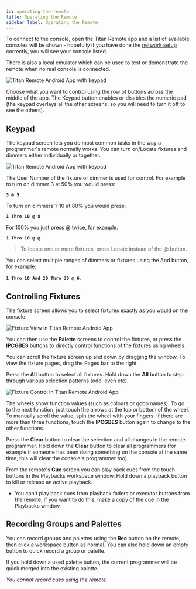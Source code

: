```yaml
---
id: operating-the-remote
title: Operating the Remote
sidebar_label: Operating the Remote
---
```


To connect to the console, open the Titan Remote app and a list of
available consoles will be shown - hopefully if you have done the
[network setup](setting-up-the-remote.md) correctly, you will see your console listed.

There is also a local emulator which can be used to test or demonstrate
the remote when no real console is connected.

![Titan Remote Android App with keypad](/docs/images/Titan-Remote-Android-App-Control-Selection.png)

Choose what you want to control using the row of buttons across the
middle of the app. The Keypad button enables or disables the numeric pad
(the keypad overlays all the other screens, so you will need to turn it
off to see the others).

Keypad
------

The keypad screen lets you do most common tasks in the way a
programmer\'s remote normally works. You can turn on/Locate fixtures and
dimmers either individually or together.

![Titan Remote Android App with keypad](/docs/images/Titan-Remote-Android-App-with-keypad.png)

The User Number of the fixture or dimmer is used for control. For
example to turn on dimmer 3 at 50% you would press:

**`3 @ 5`**

To turn on dimmers 1-10 at 80% you would press:

**`1 Thro 10 @ 8`**

For 100% you just press @ twice, for example:

**`1 Thro 10 @ @`**

> To locate one or more fixtures, press Locate instead of the @ button.

You can select multiple ranges of dimmers or fixtures using the And
button, for example:

**`1 Thro 10 And 20 Thro 30 @ 6`**.

Controlling Fixtures
--------------------

The fixture screen allows you to select fixtures exactly as you would on
the console.

![Fixture View in Titan Remote Android App](/docs/images/Fixture-View-in-Titan-Remote-Android-App.png)

You can then use the **Palette** screens to control the fixtures, or press
the **IPCGBES** buttons to directly control functions of the fixtures using
wheels.

You can scroll the fixture screen up and down by dragging the window. To
view the fixture pages, drag the Pages bar to the right.

Press the **All** button to select all fixtures. Hold down the **All** button to
step through various selection patterns (odd, even etc).

![Fixture Control in Titan Remote Android App](/docs/images/Fixture-Control-in-Titan-Remote-Android-App.png)

The wheels show function values (such as colours or gobo names). To go
to the next function, just touch the arrows at the top or bottom of the
wheel. To manually scroll the value, spin the wheel with your fingers.
If there are more than three functions, touch the **IPCGBES** button again
to change to the other functions.

Press the **Clear** button to clear the selection and all changes in the
remote programmer. Hold down the **Clear** button to clear all programmers
(for example if someone has been doing something on the console at the
same time, this will clear the console's programmer too).

From the remote's **Cue** screen you can play back cues from the touch buttons 
in the Playbacks workspace window. Hold down a playback button to kill or release 
an active playback.

- You can't play back cues from playback faders or executor buttons from the remote,
	if you want to do this, make a copy of the cue in the Playbacks window.



Recording Groups and Palettes
-----------------------------

You can record groups and palettes using the **Rec** button on the remote,
then click a workspace button as normal. You can also hold down an empty
button to quick record a group or palette.

If you hold down a used palette button, the current programmer will be
quick merged into the existing palette.

*You cannot record cues using the remote.*